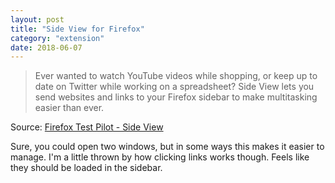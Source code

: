 ```yaml
---
layout: post
title: "Side View for Firefox"
category: "extension"
date: 2018-06-07
---
```


> Ever wanted to watch YouTube videos while shopping, or keep up to date on Twitter while working on a spreadsheet? Side View lets you send websites and links to your Firefox sidebar to make multitasking easier than ever.

Source: [Firefox Test Pilot - Side View](https://testpilot.firefox.com/experiments/side-view)

Sure, you could open two windows, but in some ways this makes it easier to manage.  I'm a little thrown by how clicking links works though.  Feels like they should be loaded in the sidebar.
